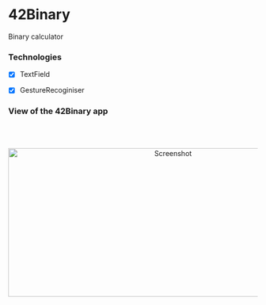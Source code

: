 # 42Binary
 Binary calculator
 
 ### Technologies
- [x] TextField
- [x] GestureRecoginiser


### View of the 42Binary app

<br> <br>
<div align="center">
  <img src="https://user-images.githubusercontent.com/113560218/232729326-6ab029a7-deb0-4487-982c-0e91f64f8353.png" alt="Screenshot" height=300 width = 650
 />
